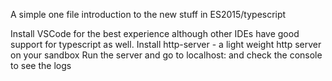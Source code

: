 A simple one file introduction to the new stuff in ES2015/typescript

Install VSCode for the best experience although other IDEs have good support for typescript as well.
Install http-server - a light weight http server on your sandbox
Run the server and go to localhost:<port> and check the console to see the logs 
